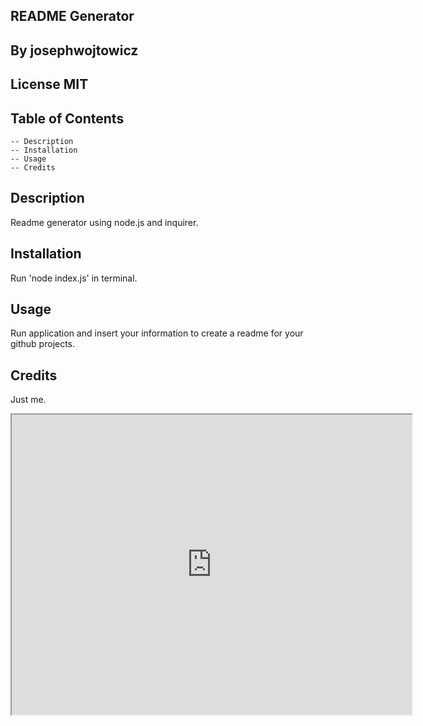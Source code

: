 
## README Generator
## By josephwojtowicz
## License MIT

## Table of Contents
    -- Description
    -- Installation
    -- Usage
    -- Credits

## Description
Readme generator using node.js and inquirer.
## Installation
Run 'node index.js' in terminal.
## Usage
Run application and insert your information to create a readme for your github projects.
## Credits
Just me.
    
<iframe src="https://drive.google.com/file/d/1N9kpYaJqoDAIF2DrFiivMWkvEqoROTmi/preview" width="640" height="480"></iframe>
